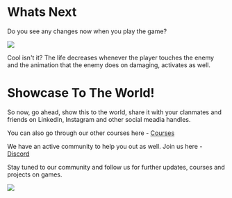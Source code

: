 # Whats Next

Do you see any changes now when you play the game?

![](https://media.giphy.com/media/5VKbvrjxpVJCM/giphy.gif)

Cool isn't it? The life decreases whenever the player touches the enemy and the animation that the enemy does on damaging, activates as well.

# Showcase To The World!

So now, go ahead, show this to the world, share it with your clanmates and friends on LinkedIn, Instagram and other social meadia handles.

You can also go through our other courses here - [Courses](https://academy.outscal.com/welcome)

We have an active community to help you out as well. Join us here - [Discord](https://discord.com/invite/R4hfXhsWjN)

Stay tuned to our community and follow us for further updates, courses and projects on games.

![](https://media.giphy.com/media/RlkpEoA21mc5iTmgji/giphy.gif)

